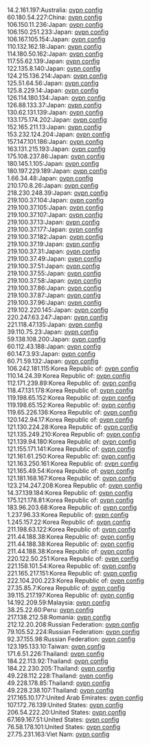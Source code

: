 14.2.161.197:Australia: [ovpn config](vpn/14_2_161_197.ovpn)  
60.180.54.227:China: [ovpn config](vpn/60_180_54_227.ovpn)  
106.150.11.236:Japan: [ovpn config](vpn/106_150_11_236.ovpn)  
106.150.251.233:Japan: [ovpn config](vpn/106_150_251_233.ovpn)  
106.167.105.154:Japan: [ovpn config](vpn/106_167_105_154.ovpn)  
110.132.162.18:Japan: [ovpn config](vpn/110_132_162_18.ovpn)  
114.180.50.162:Japan: [ovpn config](vpn/114_180_50_162.ovpn)  
117.55.62.139:Japan: [ovpn config](vpn/117_55_62_139.ovpn)  
122.135.8.140:Japan: [ovpn config](vpn/122_135_8_140.ovpn)  
124.215.136.214:Japan: [ovpn config](vpn/124_215_136_214.ovpn)  
125.51.64.56:Japan: [ovpn config](vpn/125_51_64_56.ovpn)  
125.8.229.14:Japan: [ovpn config](vpn/125_8_229_14.ovpn)  
126.114.180.134:Japan: [ovpn config](vpn/126_114_180_134.ovpn)  
126.88.133.37:Japan: [ovpn config](vpn/126_88_133_37.ovpn)  
130.62.131.139:Japan: [ovpn config](vpn/130_62_131_139.ovpn)  
133.175.174.202:Japan: [ovpn config](vpn/133_175_174_202.ovpn)  
152.165.211.13:Japan: [ovpn config](vpn/152_165_211_13.ovpn)  
153.232.124.204:Japan: [ovpn config](vpn/153_232_124_204.ovpn)  
157.147.101.186:Japan: [ovpn config](vpn/157_147_101_186.ovpn)  
163.131.215.193:Japan: [ovpn config](vpn/163_131_215_193.ovpn)  
175.108.237.86:Japan: [ovpn config](vpn/175_108_237_86.ovpn)  
180.145.1.105:Japan: [ovpn config](vpn/180_145_1_105.ovpn)  
180.197.229.189:Japan: [ovpn config](vpn/180_197_229_189.ovpn)  
1.66.34.48:Japan: [ovpn config](vpn/1_66_34_48.ovpn)  
210.170.8.26:Japan: [ovpn config](vpn/210_170_8_26.ovpn)  
218.230.248.39:Japan: [ovpn config](vpn/218_230_248_39.ovpn)  
219.100.37.104:Japan: [ovpn config](vpn/219_100_37_104.ovpn)  
219.100.37.105:Japan: [ovpn config](vpn/219_100_37_105.ovpn)  
219.100.37.107:Japan: [ovpn config](vpn/219_100_37_107.ovpn)  
219.100.37.13:Japan: [ovpn config](vpn/219_100_37_13.ovpn)  
219.100.37.177:Japan: [ovpn config](vpn/219_100_37_177.ovpn)  
219.100.37.182:Japan: [ovpn config](vpn/219_100_37_182.ovpn)  
219.100.37.19:Japan: [ovpn config](vpn/219_100_37_19.ovpn)  
219.100.37.31:Japan: [ovpn config](vpn/219_100_37_31.ovpn)  
219.100.37.49:Japan: [ovpn config](vpn/219_100_37_49.ovpn)  
219.100.37.51:Japan: [ovpn config](vpn/219_100_37_51.ovpn)  
219.100.37.55:Japan: [ovpn config](vpn/219_100_37_55.ovpn)  
219.100.37.58:Japan: [ovpn config](vpn/219_100_37_58.ovpn)  
219.100.37.86:Japan: [ovpn config](vpn/219_100_37_86.ovpn)  
219.100.37.87:Japan: [ovpn config](vpn/219_100_37_87.ovpn)  
219.100.37.96:Japan: [ovpn config](vpn/219_100_37_96.ovpn)  
219.102.220.145:Japan: [ovpn config](vpn/219_102_220_145.ovpn)  
220.247.63.247:Japan: [ovpn config](vpn/220_247_63_247.ovpn)  
221.118.47.135:Japan: [ovpn config](vpn/221_118_47_135.ovpn)  
39.110.75.23:Japan: [ovpn config](vpn/39_110_75_23.ovpn)  
59.138.108.200:Japan: [ovpn config](vpn/59_138_108_200.ovpn)  
60.112.43.188:Japan: [ovpn config](vpn/60_112_43_188.ovpn)  
60.147.3.93:Japan: [ovpn config](vpn/60_147_3_93.ovpn)  
60.71.59.132:Japan: [ovpn config](vpn/60_71_59_132.ovpn)  
106.242.181.115:Korea Republic of: [ovpn config](vpn/106_242_181_115.ovpn)  
110.14.24.39:Korea Republic of: [ovpn config](vpn/110_14_24_39.ovpn)  
112.171.239.89:Korea Republic of: [ovpn config](vpn/112_171_239_89.ovpn)  
118.47.131.178:Korea Republic of: [ovpn config](vpn/118_47_131_178.ovpn)  
119.198.65.152:Korea Republic of: [ovpn config](vpn/119_198_65_152.ovpn)  
119.198.65.152:Korea Republic of: [ovpn config](vpn/119_198_65_152.ovpn)  
119.65.226.136:Korea Republic of: [ovpn config](vpn/119_65_226_136.ovpn)  
120.142.94.17:Korea Republic of: [ovpn config](vpn/120_142_94_17.ovpn)  
121.130.224.28:Korea Republic of: [ovpn config](vpn/121_130_224_28.ovpn)  
121.135.249.210:Korea Republic of: [ovpn config](vpn/121_135_249_210.ovpn)  
121.139.94.180:Korea Republic of: [ovpn config](vpn/121_139_94_180.ovpn)  
121.155.171.141:Korea Republic of: [ovpn config](vpn/121_155_171_141.ovpn)  
121.161.61.250:Korea Republic of: [ovpn config](vpn/121_161_61_250.ovpn)  
121.163.250.161:Korea Republic of: [ovpn config](vpn/121_163_250_161.ovpn)  
121.165.49.54:Korea Republic of: [ovpn config](vpn/121_165_49_54.ovpn)  
121.181.168.167:Korea Republic of: [ovpn config](vpn/121_181_168_167.ovpn)  
123.214.247.208:Korea Republic of: [ovpn config](vpn/123_214_247_208.ovpn)  
14.37.139.184:Korea Republic of: [ovpn config](vpn/14_37_139_184.ovpn)  
175.121.178.81:Korea Republic of: [ovpn config](vpn/175_121_178_81.ovpn)  
183.96.203.68:Korea Republic of: [ovpn config](vpn/183_96_203_68.ovpn)  
1.237.96.33:Korea Republic of: [ovpn config](vpn/1_237_96_33.ovpn)  
1.245.157.22:Korea Republic of: [ovpn config](vpn/1_245_157_22.ovpn)  
211.198.63.122:Korea Republic of: [ovpn config](vpn/211_198_63_122.ovpn)  
211.44.188.38:Korea Republic of: [ovpn config](vpn/211_44_188_38.ovpn)  
211.44.188.38:Korea Republic of: [ovpn config](vpn/211_44_188_38.ovpn)  
211.44.188.38:Korea Republic of: [ovpn config](vpn/211_44_188_38.ovpn)  
220.122.50.251:Korea Republic of: [ovpn config](vpn/220_122_50_251.ovpn)  
221.158.101.54:Korea Republic of: [ovpn config](vpn/221_158_101_54.ovpn)  
221.165.217.151:Korea Republic of: [ovpn config](vpn/221_165_217_151.ovpn)  
222.104.200.223:Korea Republic of: [ovpn config](vpn/222_104_200_223.ovpn)  
27.35.85.7:Korea Republic of: [ovpn config](vpn/27_35_85_7.ovpn)  
39.115.217.197:Korea Republic of: [ovpn config](vpn/39_115_217_197.ovpn)  
14.192.209.59:Malaysia: [ovpn config](vpn/14_192_209_59.ovpn)  
38.25.22.60:Peru: [ovpn config](vpn/38_25_22_60.ovpn)  
217.138.212.58:Romania: [ovpn config](vpn/217_138_212_58.ovpn)  
212.12.20.208:Russian Federation: [ovpn config](vpn/212_12_20_208.ovpn)  
79.105.52.224:Russian Federation: [ovpn config](vpn/79_105_52_224.ovpn)  
92.37.155.98:Russian Federation: [ovpn config](vpn/92_37_155_98.ovpn)  
123.195.133.10:Taiwan: [ovpn config](vpn/123_195_133_10.ovpn)  
171.6.51.226:Thailand: [ovpn config](vpn/171_6_51_226.ovpn)  
184.22.113.92:Thailand: [ovpn config](vpn/184_22_113_92.ovpn)  
184.22.230.205:Thailand: [ovpn config](vpn/184_22_230_205.ovpn)  
49.228.112.228:Thailand: [ovpn config](vpn/49_228_112_228.ovpn)  
49.228.178.85:Thailand: [ovpn config](vpn/49_228_178_85.ovpn)  
49.228.238.107:Thailand: [ovpn config](vpn/49_228_238_107.ovpn)  
217.165.10.177:United Arab Emirates: [ovpn config](vpn/217_165_10_177.ovpn)  
107.172.76.139:United States: [ovpn config](vpn/107_172_76_139.ovpn)  
206.54.222.20:United States: [ovpn config](vpn/206_54_222_20.ovpn)  
67.169.167.51:United States: [ovpn config](vpn/67_169_167_51.ovpn)  
76.58.178.101:United States: [ovpn config](vpn/76_58_178_101.ovpn)  
27.75.231.163:Viet Nam: [ovpn config](vpn/27_75_231_163.ovpn)  
